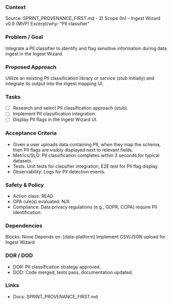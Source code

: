 ### Context
Source: SPRINT_PROVENANCE_FIRST.md - 2) Scope (In) - Ingest Wizard v0.9 (MVP)
Excerpt/why: "PII classifier"

### Problem / Goal
Integrate a PII classifier to identify and flag sensitive information during data ingest in the Ingest Wizard.

### Proposed Approach
Utilize an existing PII classification library or service (stub initially) and integrate its output into the ingest mapping UI.

### Tasks
- [ ] Research and select PII classification approach (stub).
- [ ] Implement PII classification integration.
- [ ] Display PII flags in the Ingest Wizard UI.

### Acceptance Criteria
- Given a user uploads data containing PII, when they map the schema, then PII flags are visibly displayed next to relevant fields.
- Metrics/SLO: PII classification completes within 3 seconds for typical datasets.
- Tests: Unit tests for classifier integration, E2E test for PII flag display.
- Observability: Logs for PII detection events.

### Safety & Policy
- Action class: READ
- OPA rule(s) evaluated: N/A
- Compliance: Data privacy regulations (e.g., GDPR, CCPA) require PII identification.

### Dependencies
Blocks: None
Depends on: [data-platform] Implement CSV/JSON upload for Ingest Wizard

### DOR / DOD
- DOR: PII classification strategy approved.
- DOD: Code merged, tests pass, documentation updated.

### Links
- Docs: SPRINT_PROVENANCE_FIRST.md
